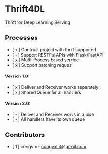 # Thrift4DL

Thrift for Deep Learning Serving

## Processes

- [ x ] Contruct project with thrift supported
- [ - ] Support RESTFul APIs with Flask/FastAPI
- [ x ] Multi-Process based service
- [ x ] Support batching request 

#### Version 1.0: 

- [ x ] Deliver and Receiver works separately
- [ x ] Shared Queue for all handlers

#### Version 2.0:
- [ - ] Deliver and Receiver works in a pipe
- [ - ] All handlers have its own queue

## Contributors

- [ 1 ] congvm - congvm.it@gmail.com
